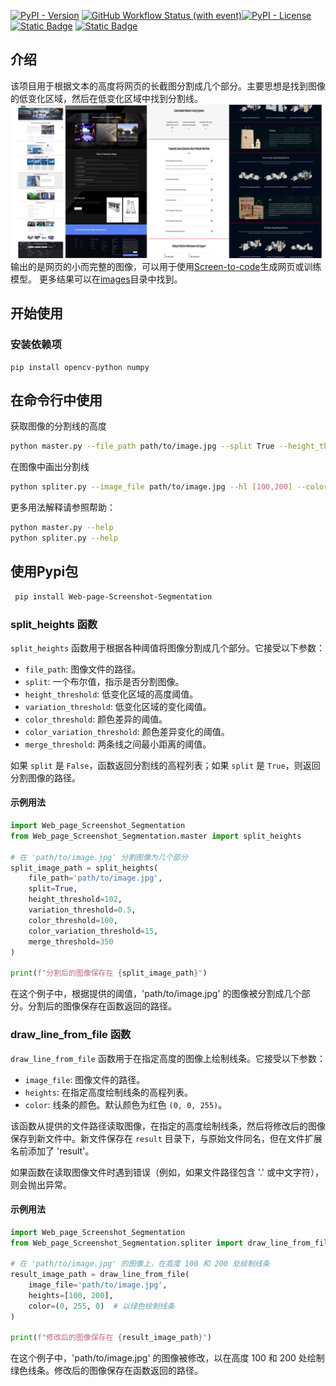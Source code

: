 [![PyPI - Version](https://img.shields.io/pypi/v/Web_page_Screenshot_Segmentation)](https://pypi.org/project/Web_page_Screenshot_Segmentation/) [![GitHub Workflow Status (with event)](https://img.shields.io/github/actions/workflow/status/Tim-Saijun/Web-page-Screenshot-Segmentation/python-publish.yml)](https://github.com/Tim-Saijun/Web-page-Screenshot-Segmentation/actions/workflows/python-publish.yml)[![PyPI - License](https://img.shields.io/pypi/l/Web_page_Screenshot_Segmentation)](https://pypi.org/project/Web_page_Screenshot_Segmentation/)   [![Static Badge](https://img.shields.io/badge/%E7%AE%80%E4%BD%93%E4%B8%AD%E6%96%87-8A2BE2)](README-ZH.md) [![Static Badge](https://img.shields.io/badge/English-blue)](README.md)

## 介绍
该项目用于根据文本的高度将网页的长截图分割成几个部分。主要思想是找到图像的低变化区域，然后在低变化区域中找到分割线。
![红线是分割线](images/demo.png)
输出的是网页的小而完整的图像，可以用于使用[Screen-to-code](https://github.com/abi/screenshot-to-code)生成网页或训练模型。
更多结果可以在[images](images)目录中找到。

## 开始使用
### 安装依赖项
```
pip install opencv-python numpy
```
## 在命令行中使用
获取图像的分割线的高度
```bash
python master.py --file_path path/to/image.jpg --split True --height_threshold 102 --variation_threshold 0.5 --color_threshold 100 --color_variation_threshold 15 --merge_threshold 350
```
在图像中画出分割线
```bash
python spliter.py --image_file path/to/image.jpg --hl [100,200] --color (0,255,0)
```
更多用法解释请参照帮助：
```bash
python master.py --help
python spliter.py --help
```

## 使用Pypi包
```bash
 pip install Web-page-Screenshot-Segmentation
```
### split_heights 函数

`split_heights` 函数用于根据各种阈值将图像分割成几个部分。它接受以下参数：

- `file_path`: 图像文件的路径。
- `split`: 一个布尔值，指示是否分割图像。
- `height_threshold`: 低变化区域的高度阈值。
- `variation_threshold`: 低变化区域的变化阈值。
- `color_threshold`: 颜色差异的阈值。
- `color_variation_threshold`: 颜色差异变化的阈值。
- `merge_threshold`: 两条线之间最小距离的阈值。

如果 `split` 是 `False`，函数返回分割线的高程列表；如果 `split` 是 `True`，则返回分割图像的路径。

#### 示例用法

```python
import Web_page_Screenshot_Segmentation
from Web_page_Screenshot_Segmentation.master import split_heights

# 在 'path/to/image.jpg' 分割图像为几个部分
split_image_path = split_heights(
    file_path='path/to/image.jpg',
    split=True,
    height_threshold=102,
    variation_threshold=0.5,
    color_threshold=100,
    color_variation_threshold=15,
    merge_threshold=350
)

print(f"分割后的图像保存在 {split_image_path}")
```

在这个例子中，根据提供的阈值，'path/to/image.jpg' 的图像被分割成几个部分。分割后的图像保存在函数返回的路径。

### draw_line_from_file 函数

`draw_line_from_file` 函数用于在指定高度的图像上绘制线条。它接受以下参数：

- `image_file`: 图像文件的路径。
- `heights`: 在指定高度绘制线条的高程列表。
- `color`: 线条的颜色。默认颜色为红色 `(0, 0, 255)`。

该函数从提供的文件路径读取图像，在指定的高度绘制线条，然后将修改后的图像保存到新文件中。新文件保存在 `result` 目录下，与原始文件同名，但在文件扩展名前添加了 'result'。

如果函数在读取图像文件时遇到错误（例如，如果文件路径包含 '.' 或中文字符），则会抛出异常。

#### 示例用法

```python
import Web_page_Screenshot_Segmentation
from Web_page_Screenshot_Segmentation.spliter import draw_line_from_file

# 在 'path/to/image.jpg' 的图像上，在高度 100 和 200 处绘制线条
result_image_path = draw_line_from_file(
    image_file='path/to/image.jpg',
    heights=[100, 200],
    color=(0, 255, 0)  # 以绿色绘制线条
)

print(f"修改后的图像保存在 {result_image_path}")
```

在这个例子中，'path/to/image.jpg' 的图像被修改，以在高度 100 和 200 处绘制绿色线条。修改后的图像保存在函数返回的路径。

